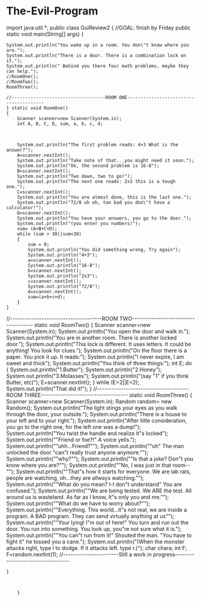 The-Evil-Program
================

import java.util.*;
public class GuiReview2 {
//GOAL: finish by Friday
  public static void main(String[] args) {

	System.out.println("You wake up in a room. You don\"t know where you are.");
	System.out.println("There is a door. There is a combination lock on it.");
	System.out.println(" Behind you there four math problems, maybe they can help.");
	//RoomOne();
	//RoomTwo();
	RoomThree();
	
	//-----------------------------------ROOM ONE---------------------------------------
	} static void RoomOne() 
	{
		Scanner scanner=new Scanner(System.in);
		int A, B, C, D, sum, a, b, c, d;
		
			
		
		System.out.println("The first problem reads: 4+3 What is the answer?");
		A=scanner.nextInt();
		System.out.println("Take note of that...you might need it soon.");
		System.out.println("Ok, the second problem is 16-8");
		B=scanner.nextInt();
		System.out.println("Two down, two to go!");
		System.out.println("The next one reads: 2x3 this is a tough one.");
		C=scanner.nextInt();
		System.out.println("You are almost done, this is the last one.");
		System.out.println("72/8 uh oh, too bad you don\"t have a calculator!");
		D=scanner.nextInt();
		System.out.println("You have your answers, you go to the door.");
		System.out.println("(you enter you numbers)");
		sum= (A+B+C+D);
		while (sum > 30||sum<30)
		{
			sum = 0;
			System.out.println("You did something wrong, Try again");
			System.out.println("4+3");
			a=scanner.nextInt();
			System.out.println("16-8");
			b=scanner.nextInt();
			System.out.println("2x3");
			c=scanner.nextInt();
			System.out.println("72/8");
			d=scanner.nextInt();
			sum=(a+b+c+d);
		}
	}
	
//--------------------------------------ROOM TWO-------------------------------------
	static void RoomTwo() {
		Scanner scanner=new Scanner(System.in);
		System.out.println("You open the door and walk in.");
		System.out.println("You are in another room. There is another locked door.");
		System.out.println("This lock is different. It uses letters. It could be anything! You look for clues.");
		System.out.println("On the floor there is a paper. You pick it up. It reads:");
		System.out.println("I never expire, I am sweet and thick");
		System.out.println("You think of three things:");
		int E; 
		do
		 {
			 System.out.println("1.Butter");
			 System.out.println("2.Honey");
			 System.out.println("3.Molasses");
			 System.out.println("(say \"1\" if you think Butter, etc)");
			 E=scanner.nextInt();
		 } while (E>2||E<2);
		System.out.println("That did it!");
	}
//--------------------------------------ROOM THREE------------------------------------
	static void RoomThree() 
	{
		Scanner scanner=new Scanner(System.in);
		Random random= new Random();
		System.out.println("The light stings your eyes as you walk through the door, your outside.");
		System.out.println("There is a house to your left and to your right.");
		System.out.println("After liitle consideration, you go to the right one, for the left one was a dump!");
		System.out.println("You twist the handle and realize it\"s locked");
		System.out.println("\"Friend or foe?!\" A voice yells.");
		System.out.println("\"uhh...Friend?\"");
		System.out.println("\"oh\" The man unlocked the door \"can\"t really trust anyone anymore.\"");
		System.out.println("\"why?\"");
		System.out.println("\"Is that a joke? Don\"t you know where you are?\"");
		System.out.println("\"No, I was just in that room--\"");
		System.out.println("\"That\"s how it starts for everyone. We are lab rats, people are watching, oh...they are allways watching.\"");
		System.out.println("\"What do you mean? I-I don\"t understand\" You are confused.");
		System.out.println("\"We are being tested. We ARE the test. All around us is wasteland. As far as I know, It\"s only you and me.\"");
		System.out.println("\"What do we have to worry about?\"");
		System.out.println("\"Everything. This world...it\"s not real, we are inside a program. A BAD program. They can send virtually anything at us\"");
		System.out.println("\"Your lying! I\"m out of here!\" You turn and run out the door. You run into something. You look up, you\"re not sure what it is.");
		System.out.println("\"You can\"t run from it!\" Shouted the man. \"You have to fight it\" he tossed you a cane.");
		System.out.println("(When the monster attacks right, type l to dodge. If it attacks left. type r.)");
		char chara;
		int F;
		F=random.nextInt(1);
		//-----------------------Still a work in progress----------------------------------
		
	}
	
	
	
		}
	


